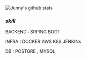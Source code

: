 ![Junny's github stats](https://github-readme-stats.vercel.app/api?username=Junnyjun&show_icons=true)


### *skill*    
   
 BACKEND : SRPING BOOT
   
 INFRA : DOCKER AWS K8S JENKINs
 
 
 DB : POSTGRE , MYSQL     



 
 
 
 
 
 



